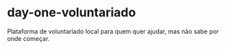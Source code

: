 # day-one-voluntariado
Plataforma de voluntariado local para quem quer ajudar, mas não sabe por onde começar.

